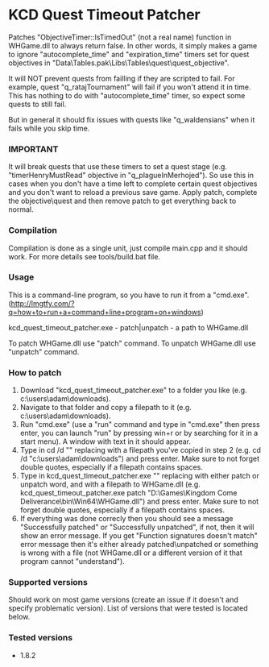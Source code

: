 # KCD Quest Timeout Patcher
Patches "ObjectiveTimer::IsTimedOut" (not a real name) function in WHGame.dll to always return false. In other words, it simply makes a game to ignore "autocomplete_time" and "expiration_time" timers set for quest objectives in "Data\Tables.pak\Libs\Tables\quest\quest_objective".

It will NOT prevent quests from failling if they are scripted to fail.
For example, quest "q_ratajTournament" will fail if you won't attend it in time.
This has nothing to do with "autocomplete_time" timer, so expect some quests to still fail.

But in general it should fix issues with quests like "q_waldensians" when it fails while you skip time.

### IMPORTANT
It will break quests that use these timers to set a quest stage (e.g. "timerHenryMustRead" objective in "q_plagueInMerhojed").
So use this in cases when you don't have a time left to complete certain quest objectives and you don't want to reload a previous save game. Apply patch, complete the objective\quest and then remove patch to get everything back to normal.

### Compilation
Compilation is done as a single unit, just compile main.cpp and it should work.
For more details see tools/build.bat file.

### Usage
This is a command-line program, so you have to run it from a "cmd.exe".
(http://lmgtfy.com/?q=how+to+run+a+command+line+program+on+windows)

kcd_quest_timeout_patcher.exe <command> <filepath>
        <command> - patch|unpatch
        <filepath> - a path to WHGame.dll

To patch WHGame.dll use "patch" command.
To unpatch WHGame.dll use "unpatch" command.

### How to patch
1) Download "kcd_quest_timeout_patcher.exe" to a folder you like (e.g. c:\users\adam\downloads).
2) Navigate to that folder and copy a filepath to it (e.g. c:\users\adam\downloads).
3) Run "cmd.exe" (use a "run" command and type in "cmd.exe" then press enter, you can launch "run" by pressing win+r or by searching for it in a start menu). A window with text in it should appear.
4) Type in cd /d "<filepath>" replacing <filepath> with a filepath you've copied in step 2 (e.g. cd /d "c:\users\adam\downloads") and press enter. Make sure to not forget double quotes, especially if a filepath contains spaces.
5) Type in kcd_quest_timeout_patcher.exe <command> "<filepath to whgame.dll>" replacing <command> with either patch or unpatch word, and <filepath to whgame.dll> with a filepath to WHGame.dll (e.g. kcd_quest_timeout_patcher.exe patch "D:\Games\Kingdom Come Deliverance\bin\Win64\WHGame.dll") and press enter. Make sure to not forget double quotes, especially if a filepath contains spaces.
6) If everything was done correcly then you should see a message "Successfully patched" or "Successfully unpatched", if not, then it will show an error message. If you get "Function signatures doesn't match" error message then it's either already patched\unpatched or something is wrong with a file (not WHGame.dll or a different version of it that program cannot "understand").

### Supported versions
Should work on most game versions (create an issue if it doesn't and specify problematic version).
List of versions that were tested is located below.

### Tested versions
* 1.8.2
